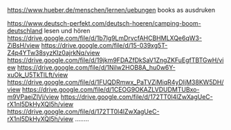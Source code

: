 https://www.hueber.de/menschen/lernen/uebungen     books as ausdruken 

https://www.deutsch-perfekt.com/deutsch-hoeren/camping-boom-deutschland lesen und hören 
https://drive.google.com/file/d/1b7lg9LmDrvcfAHCBHMLXQe6qW3-ZiBsH/view
https://drive.google.com/file/d/15-039xg5T-Z4p4YTw38syzKIz0ajrkNq/view
https://drive.google.com/file/d/19jkm9FDAZfDkSaV1ZngZKFuEgfTBTGwH/view
https://drive.google.com/file/d/1Nilw2HOB8A_hu0w6Y-xuOk_U5TkTlLft/view
https://drive.google.com/file/d/1FUQDRmwx_PaTVZiMiqR4yDIjM38KW5DH/view
https://drive.google.com/file/d/1CEOG9OKAZLVDUDMTUBxo-m9VPaeiZlVj/view
https://drive.google.com/file/d/172TT0l4lZwXagUeC-rX1nI5DkHyXQI5h/view
https://drive.google.com/file/d/172TT0l4lZwXagUeC-rX1nI5DkHyXQI5h/view
........